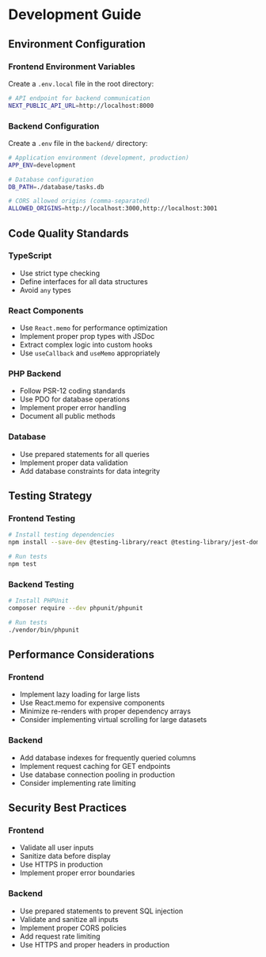 # Development Guide

## Environment Configuration

### Frontend Environment Variables

Create a `.env.local` file in the root directory:

```bash
# API endpoint for backend communication
NEXT_PUBLIC_API_URL=http://localhost:8000
```

### Backend Configuration

Create a `.env` file in the `backend/` directory:

```bash
# Application environment (development, production)
APP_ENV=development

# Database configuration
DB_PATH=./database/tasks.db

# CORS allowed origins (comma-separated)
ALLOWED_ORIGINS=http://localhost:3000,http://localhost:3001
```

## Code Quality Standards

### TypeScript
- Use strict type checking
- Define interfaces for all data structures
- Avoid `any` types

### React Components
- Use `React.memo` for performance optimization
- Implement proper prop types with JSDoc
- Extract complex logic into custom hooks
- Use `useCallback` and `useMemo` appropriately

### PHP Backend
- Follow PSR-12 coding standards
- Use PDO for database operations
- Implement proper error handling
- Document all public methods

### Database
- Use prepared statements for all queries
- Implement proper data validation
- Add database constraints for data integrity

## Testing Strategy

### Frontend Testing
```bash
# Install testing dependencies
npm install --save-dev @testing-library/react @testing-library/jest-dom

# Run tests
npm test
```

### Backend Testing
```bash
# Install PHPUnit
composer require --dev phpunit/phpunit

# Run tests
./vendor/bin/phpunit
```

## Performance Considerations

### Frontend
- Implement lazy loading for large lists
- Use React.memo for expensive components
- Minimize re-renders with proper dependency arrays
- Consider implementing virtual scrolling for large datasets

### Backend
- Add database indexes for frequently queried columns
- Implement request caching for GET endpoints
- Use database connection pooling in production
- Consider implementing rate limiting

## Security Best Practices

### Frontend
- Validate all user inputs
- Sanitize data before display
- Use HTTPS in production
- Implement proper error boundaries

### Backend
- Use prepared statements to prevent SQL injection
- Validate and sanitize all inputs
- Implement proper CORS policies
- Add request rate limiting
- Use HTTPS and proper headers in production 